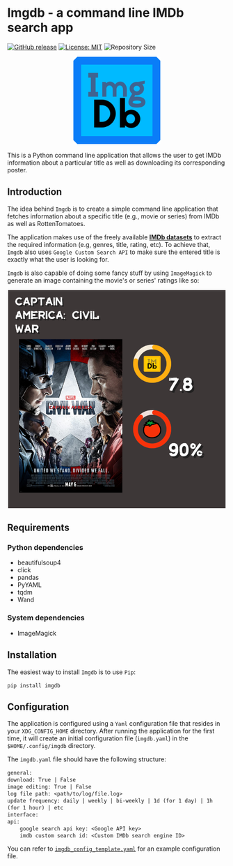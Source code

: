 # Imgdb - a command line IMDb search app
[![GitHub release](https://img.shields.io/github/v/release/bbarcesaj125/imgdb.svg)](https://github.com/bbarcesaj125/imgdb/releases)
[![License: MIT](https://img.shields.io/badge/license-MIT-blue.svg)](https://opensource.org/licenses/MIT)
![Repository Size](https://img.shields.io/github/repo-size/bbarcesaj125/imgdb)

<p align="center">
	<img width="200" src="/art/imgdb_logo.png" alt="Imgdb Logo">
</p>

This is a Python command line application that allows the user to get 
IMDb information about a particular title as well as downloading its
corresponding poster.

## Introduction
The idea behind `Imgdb` is to create a simple command line application that
fetches information about a specific title (e.g., movie or series) from IMDb
as well as RottenTomatoes.

The application makes use of the freely available **[IMDb datasets](https://www.imdb.com/interfaces/)**
to extract the required information (e.g, genres, title, rating, etc). 
To achieve that, `Imgdb` also uses `Google Custom Search API` to make
sure the entered title is exactly what the user is looking for.

`Imgdb` is also capable of doing some fancy stuff by using `ImageMagick` to
generate an image containing the movie's or series' ratings like so:

<p align="center">
	<img width="500" src="/art/Captain_America_Civil_War_by_imgdb.png" alt="Captain America: Civil War Poster">
</p>

## Requirements
### Python dependencies

- beautifulsoup4
- click
- pandas
- PyYAML
- tqdm
- Wand

### System dependencies

- ImageMagick

## Installation
The easiest way to install `Imgdb` is to use `Pip`:

    pip install imgdb

## Configuration
The application is configured using a `Yaml` configuration file that resides
in your `XDG_CONFIG_HOME` directory. After running the application for the first
time, it will create an initial configuration file (`imgdb.yaml`) in the
`$HOME/.config/imgdb` directory.

The `imgdb.yaml` file should have the following structure:

    general:
    download: True | False
    image editing: True | False
    log file path: <path/to/log/file.log>
    update frequency: daily | weekly | bi-weekly | 1d (for 1 day) | 1h (for 1 hour) | etc
    interface:
    api:
        google search api key: <Google API key>
        imdb custom search id: <Custom IMDb search engine ID>

You can refer to [`imgdb_config_template.yaml`](/imgdb_config_template.yaml) for an example 
configuration file.



